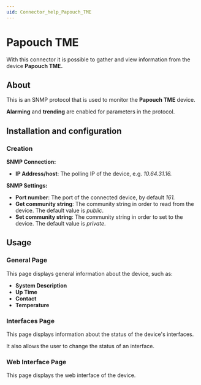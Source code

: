 ```yaml
---
uid: Connector_help_Papouch_TME
---
```


# Papouch TME

With this connector it is possible to gather and view information from the device **Papouch TME.**

## About

This is an SNMP protocol that is used to monitor the **Papouch TME** device.

**Alarming** and **trending** are enabled for parameters in the protocol.

## Installation and configuration

### Creation

**SNMP Connection:**

- **IP Address/host**: The polling IP of the device, e.g. *10.64.31.16.*

**SNMP Settings:**

- **Port number**: The port of the connected device, by default *161.*
- **Get community string**: The community string in order to read from the device. The default value is *public*.
- **Set community string**: The community string in order to set to the device. The default value is *private*.

## Usage

### General Page

This page displays general information about the device, such as:

- **System Description**
- **Up Time**
- **Contact**
- **Temperature**

### Interfaces Page

This page displays information about the status of the device's interfaces.

It also allows the user to change the status of an interface.

### Web Interface Page

This page displays the web interface of the device.
